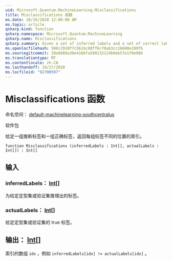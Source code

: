 ```yaml
---
uid: Microsoft.Quantum.MachineLearning.Misclassifications
title: Misclassifications 函数
ms.date: 10/26/2020 12:00:00 AM
ms.topic: article
qsharp.kind: function
qsharp.namespace: Microsoft.Quantum.MachineLearning
qsharp.name: Misclassifications
qsharp.summary: Given a set of inferred labels and a set of correct labels, returns indices for where each set of labels differs.
ms.openlocfilehash: 500c2910f7c5616c88ff6c70ab3cc16680e199fb
ms.sourcegitcommit: 29e0d88a30e4166fa580132124b0eb57e1f0e986
ms.translationtype: MT
ms.contentlocale: zh-CN
ms.lasthandoff: 10/27/2020
ms.locfileid: "92700597"
---
```

# <a name="misclassifications-function"></a>Misclassifications 函数

命名空间： [default-machinelearning-southcentralus](xref:Microsoft.Quantum.MachineLearning)

软件包 [](https://nuget.org/packages/)


给定一组推断标签和一组正确标签，返回每组标签不同的位置的索引。

```qsharp
function Misclassifications (inferredLabels : Int[], actualLabels : Int[]) : Int[]
```


## <a name="input"></a>输入

### <a name="inferredlabels--int"></a>inferredLabels： [Int](xref:microsoft.quantum.lang-ref.int)[]

为给定定型集或验证集推理出的标签。


### <a name="actuallabels--int"></a>actualLabels： [Int](xref:microsoft.quantum.lang-ref.int)[]

给定定型集或验证集的 true 标签。



## <a name="output--int"></a>输出： [Int](xref:microsoft.quantum.lang-ref.int)[]

索引的数组 `idx` ，例如 `inferredLabels[idx] != actualLabels[idx]` 。